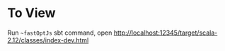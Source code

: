 # To View

Run `~fastOptJs` sbt command, open [http://localhost:12345/target/scala-2.12/classes/index-dev.html](http://localhost:12345/target/scala-2.12/classes/index-dev.html)